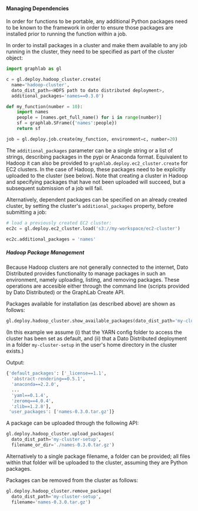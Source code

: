 #### Managing Dependencies

In order for functions to be portable, any additional Python packages need to
be known to the framework in order to ensure those packages are installed prior
to running the function within a job. 

In order to install packages in a cluster and make them available to any job running in the cluster, they need to be specified as part of the cluster object:

```python
import graphlab as gl

c = gl.deploy.hadoop_cluster.create(
  name='hadoop-cluster',
  dato_dist_path=<HDFS path to dato distributed deployment>,
  additional_packages='names==0.3.0')

def my_function(number = 10):
    import names
    people = [names.get_full_name() for i in range(number)]
    sf = graphlab.SFrame({'names':people})
    return sf

job = gl.deploy.job.create(my_function, environment=c, number=20)
```

The `additional_packages` parameter can be a single string or a list of strings, describing packages in the pypi or Anaconda format. Equivalent to Hadoop it can also be provided to `graphlab.deploy.ec2_cluster.create` for EC2 clusters. In the case of Hadoop, these packages need to be explicitly uploaded to the cluster (see below). Note that creating a cluster in Hadoop and specifying packages that have not been uploaded will succeed, but a subsequent submission of a job will fail.

Alternatively, dependent packages can be specified on an already created cluster, by setting the cluster's `additional_packages` property, before submitting a job:

```python
# load a previously created EC2 cluster:
ec2c = gl.deploy.ec2_cluster.load('s3://my-workspace/ec2-cluster')

ec2c.additional_packages = 'names'
```

##### Hadoop Package Management

Because Hadoop clusters are not generally connected to the internet, Dato Distributed provides functionality to manage packages in such an environment, namely uploading, listing, and removing packages. These operations are accesible either through the command line (scripts provided by Dato Distributed) or the GraphLab Create API.

Packages available for installation (as described above) are shown as follows:

```python
gl.deploy.hadoop_cluster.show_available_packages(dato_dist_path='my-cluster-setup')
```
(In this example we assume (i) that the YARN config folder to access the cluster has been set as default, and (ii) that a Dato Distributed deployment in a folder `my-cluster-setup` in the user's home directory in the cluster exists.)

Output:
```python
{'default_packages': ['_license==1.1',
  'abstract-rendering==0.5.1',
  'anaconda==2.2.0',
  ...
  'yaml==0.1.4',
  'zeromq==4.0.4',
  'zlib==1.2.8'],
 'user_packages': ['names-0.3.0.tar.gz']}
 ```

A package can be uploaded through the following API:
```python
gl.deploy.hadoop_cluster.upload_packages(
  dato_dist_path='my-cluster-setup',
  filename_or_dir='./names-0.3.0.tar.gz')
```
Alternatively to a single package filename, a folder can be provided; all files within that folder will be uploaded to the cluster, assuming they are Python packages.

Packages can be removed from the cluster as follows:
```python
gl.deploy.hadoop_cluster.remove_package(
  dato_dist_path='my-cluster-setup',
  filename='names-0.3.0.tar.gz')
```
